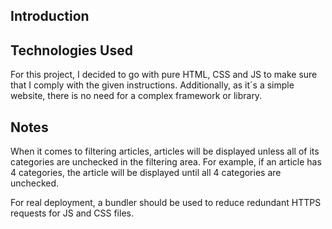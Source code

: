 ## Introduction



## Technologies Used

For this project, I decided to go with pure HTML, CSS and JS to make sure that I comply with the given instructions. Additionally, as it´s a simple website, there is no need for a complex framework or library.

## Notes

When it comes to filtering articles, articles will be displayed unless all of its categories are unchecked in the filtering area. For example, if an article has 4 categories, the article will be displayed until all 4 categories are unchecked.

For real deployment, a bundler should be used to reduce redundant HTTPS requests for JS and CSS files.








